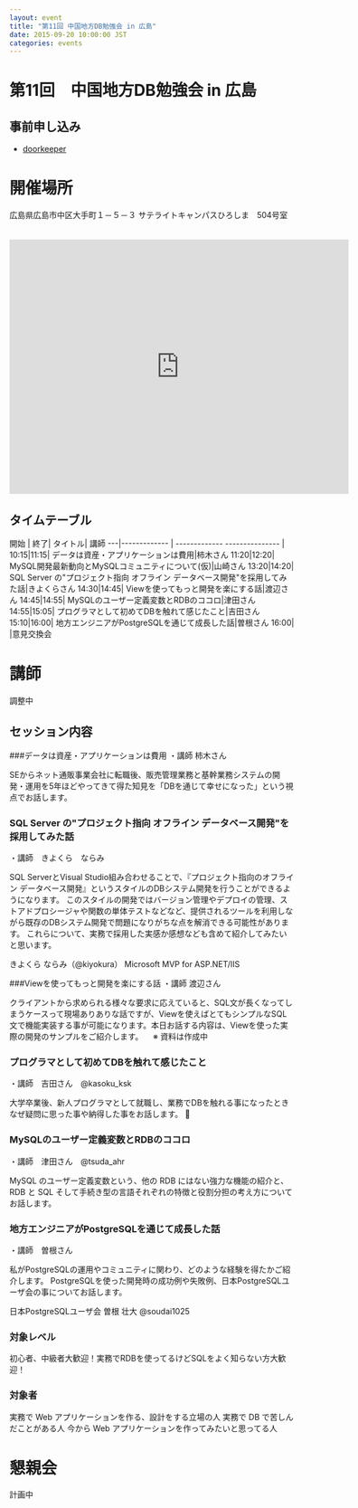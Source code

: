 ```yaml
---
layout: event
title: "第11回 中国地方DB勉強会 in 広島"
date: 2015-09-20 10:00:00 JST
categories: events
---
```


# 第11回　中国地方DB勉強会 in 広島

## 事前申し込み

* [doorkeeper](https://dbstudychugoku.doorkeeper.jp/events/28573)

# 開催場所　
広島県広島市中区大手町１－５－３ サテライトキャンパスひろしま　504号室 　

<iframe src="https://www.google.com/maps/embed?pb=!1m18!1m12!1m3!1d3292.2646430484583!2d132.4553757!3d34.394618799999996!2m3!1f0!2f0!3f0!3m2!1i1024!2i768!4f13.1!3m3!1m2!1s0x355aa20c56f14509%3A0xe63b11ee9a68355b!2z5pel5pysLCDjgJI3MzAtMDA1MSDluoPls7bnnIzluoPls7bluILkuK3ljLrlpKfmiYvnlLrvvJHkuIHnm67vvJXiiJLvvJM!5e0!3m2!1sja!2sus!4v1437358382513" width="600" height="450" frameborder="0" style="border:0" allowfullscreen></iframe>

## タイムテーブル

開始 | 終了| タイトル| 講師
---|------------- | ------------- --------------- |
10:15|11:15| データは資産・アプリケーションは費用|柿木さん
11:20|12:20| MySQL開発最新動向とMySQLコミュニティについて(仮)|山崎さん
13:20|14:20| SQL Server の"プロジェクト指向 オフライン データベース開発"を採用してみた話|きよくらさん
14:30|14:45| Viewを使ってもっと開発を楽にする話|渡辺さん
14:45|14:55| MySQLのユーザー定義変数とRDBのココロ|津田さん
14:55|15:05| プログラマとして初めてDBを触れて感じたこと|吉田さん
15:10|16:00| 地方エンジニアがPostgreSQLを通じて成長した話|曽根さん
16:00| |意見交換会

# 講師
調整中


## セッション内容

###データは資産・アプリケーションは費用
・講師 柿木さん

  SEからネット通販事業会社に転職後、販売管理業務と基幹業務システムの開発・運用を5年ほどやってきて得た知見を「DBを通じて幸せになった」という視点でお話します。

### SQL Server の"プロジェクト指向 オフライン データベース開発"を採用してみた話
・講師　きよくら　ならみ

SQL ServerとVisual Studio組み合わせることで、『プロジェクト指向のオフライン データベース開発』というスタイルのDBシステム開発を行うことができるようになります。
このスタイルの開発ではバージョン管理やデプロイの管理、ストアドプロシージャや関数の単体テストなどなど、提供されるツールを利用しながら既存のDBシステム開発で問題になりがちな点を解消できる可能性があります。
これらについて、実務で採用した実感か感想なども含めて紹介してみたいと思います。

きよくら ならみ（@kiyokura）
Microsoft MVP for ASP.NET/IIS

###Viewを使ってもっと開発を楽にする話
・講師 渡辺さん

クライアントから求められる様々な要求に応えていると、SQL文が長くなってしまうケースって現場ありありな話ですが、Viewを使えばとてもシンプルなSQL文で機能実装する事が可能になります。本日お話する内容は、Viewを使った実際の開発のサンプルをご紹介します。
　※ 資料は作成中

### プログラマとして初めてDBを触れて感じたこと

・講師　吉田さん　@kasoku_ksk

大学卒業後、新人プログラマとして就職し、業務でDBを触れる事になったときなぜ疑問に思った事や納得した事をお話します。



### MySQLのユーザー定義変数とRDBのココロ
・講師　津田さん　@tsuda_ahr

MySQL のユーザー定義変数という、他の RDB にはない強力な機能の紹介と、RDB と SQL そして手続き型の言語それぞれの特徴と役割分担の考え方についてお話します。

### 地方エンジニアがPostgreSQLを通じて成長した話
・講師　曽根さん

私がPostgreSQLの運用やコミュニティに関わり、どのような経験を得たかご紹介します。
PostgreSQLを使った開発時の成功例や失敗例、日本PostgreSQLユーザ会の事についてお話します。

日本PostgreSQLユーザ会 曽根 壮大 @soudai1025

### 対象レベル

初心者、中級者大歓迎！実務でRDBを使ってるけどSQLをよく知らない方大歓迎！

### 対象者

実務で Web アプリケーションを作る、設計をする立場の人
実務で DB で苦しんだことがある人
今から Web アプリケーションを作ってみたいと思ってる人


# 懇親会

計画中
